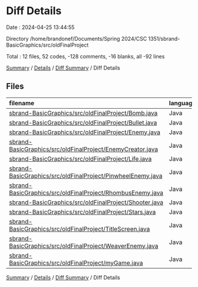 # Diff Details

Date : 2024-04-25 13:44:55

Directory /home/brandonef/Documents/Spring 2024/CSC 1351/sbrand-BasicGraphics/src/oldFinalProject

Total : 12 files,  52 codes, -128 comments, -16 blanks, all -92 lines

[Summary](results.md) / [Details](details.md) / [Diff Summary](diff.md) / Diff Details

## Files
| filename | language | code | comment | blank | total |
| :--- | :--- | ---: | ---: | ---: | ---: |
| [sbrand-BasicGraphics/src/oldFinalProject/Bomb.java](/sbrand-BasicGraphics/src/oldFinalProject/Bomb.java) | Java | 37 | 0 | 11 | 48 |
| [sbrand-BasicGraphics/src/oldFinalProject/Bullet.java](/sbrand-BasicGraphics/src/oldFinalProject/Bullet.java) | Java | 1 | -2 | -3 | -4 |
| [sbrand-BasicGraphics/src/oldFinalProject/Enemy.java](/sbrand-BasicGraphics/src/oldFinalProject/Enemy.java) | Java | -1 | -5 | -1 | -7 |
| [sbrand-BasicGraphics/src/oldFinalProject/EnemyCreator.java](/sbrand-BasicGraphics/src/oldFinalProject/EnemyCreator.java) | Java | 0 | -54 | -15 | -69 |
| [sbrand-BasicGraphics/src/oldFinalProject/Life.java](/sbrand-BasicGraphics/src/oldFinalProject/Life.java) | Java | -6 | 0 | 0 | -6 |
| [sbrand-BasicGraphics/src/oldFinalProject/PinwheelEnemy.java](/sbrand-BasicGraphics/src/oldFinalProject/PinwheelEnemy.java) | Java | 1 | -2 | 0 | -1 |
| [sbrand-BasicGraphics/src/oldFinalProject/RhombusEnemy.java](/sbrand-BasicGraphics/src/oldFinalProject/RhombusEnemy.java) | Java | 0 | 0 | -1 | -1 |
| [sbrand-BasicGraphics/src/oldFinalProject/Shooter.java](/sbrand-BasicGraphics/src/oldFinalProject/Shooter.java) | Java | 9 | 0 | -1 | 8 |
| [sbrand-BasicGraphics/src/oldFinalProject/Stars.java](/sbrand-BasicGraphics/src/oldFinalProject/Stars.java) | Java | 0 | -1 | 0 | -1 |
| [sbrand-BasicGraphics/src/oldFinalProject/TitleScreen.java](/sbrand-BasicGraphics/src/oldFinalProject/TitleScreen.java) | Java | 0 | -25 | -4 | -29 |
| [sbrand-BasicGraphics/src/oldFinalProject/WeaverEnemy.java](/sbrand-BasicGraphics/src/oldFinalProject/WeaverEnemy.java) | Java | 1 | 0 | 0 | 1 |
| [sbrand-BasicGraphics/src/oldFinalProject/myGame.java](/sbrand-BasicGraphics/src/oldFinalProject/myGame.java) | Java | 10 | -39 | -2 | -31 |

[Summary](results.md) / [Details](details.md) / [Diff Summary](diff.md) / Diff Details